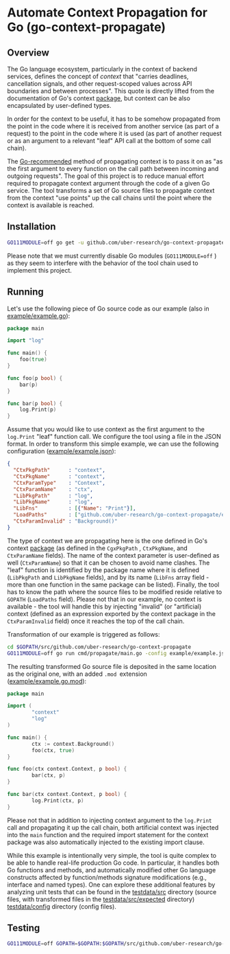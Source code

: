 # Automate Context Propagation for Go (go-context-propagate) 

## Overview

The Go language ecosystem, particularly in the context of backend services, defines the concept of *context* that "carries deadlines, cancellation signals, and other request-scoped values across API boundaries and between processes". This quote is directly lifted from the documentation of Go's context [package](https://golang.org/pkg/context/), but context can be also encapsulated by user-defined types.

In order for the context to be useful, it has to be somehow propagated from the point in the code where it is received from another service (as part of a request) to the point in the code where it is used (as part of another request or as an argument to a relevant "leaf" API call at the bottom of some call chain).

The [Go-recommended](https://blog.golang.org/context) method of propagating context is to pass it on as "as the first argument to every function on the call path between incoming and outgoing requests". The goal of this project is to reduce manual effort required to propagate context argument through the code of a given Go service. The tool transforms a set of Go source files to propagate context from the context "use points" up the call chains until the point where the context is available is reached.

## Installation

```bash
GO111MODULE=off go get -u github.com/uber-research/go-context-propagate/...
```

Please note that we must currently disable Go modules (`GO111MODULE=off` ) as they seem to interfere with the behavior of the tool chain used to implement this project.

## Running

Let's use the following piece of Go source code as our example (also in [example/example.go](example/example.go)):

```go
package main

import "log"

func main() {
	foo(true)
}

func foo(p bool) {
	bar(p)
}

func bar(p bool) {
	log.Print(p)
}
```

Assume that you would like to use context as the first argument to the `log.Print` "leaf" function call. We configure the tool using a file in the JSON format. In order to transform this simple example, we can use the following configuration ([example/example.json](example/example.json)):

```json
{
  "CtxPkgPath"      : "context",
  "CtxPkgName"      : "context",
  "CtxParamType"    : "Context",
  "CtxParamName"    : "ctx",
  "LibPkgPath"      : "log",
  "LibPkgName"      : "log",
  "LibFns"          : [{"Name": "Print"}],
  "LoadPaths"       : ["github.com/uber-research/go-context-propagate/example"],
  "CtxParamInvalid" : "Background()"
}
```

The type of context we are propagating here is the one defined in Go's context [package](https://golang.org/pkg/context/) (as defined in the `CgxPkgPath` , `CtxPkgName`, and `CtxParamName` fields). The name of the context parameter is user-defined as well (`CtxParamName`) so that it can be chosen to avoid name clashes. The "leaf" function is identified by the package name where it is defined (`LibPkgPath` and `LibPkgName` fields), and by its name (`LibFns` array field -  more than one function in the same package can be listed). Finally, the tool has to know the path where the source files to be modified reside relative to `GOPATH` (`LoadPaths` field). Please not that in our example, no context is available - the tool will handle this by injecting "invalid" (or "artificial) context (defined as an expression exported by the context package in the `CtxParamInvalid` field) once it reaches the top of the call chain.

Transformation of our example is triggered as follows:

```bash
cd $GOPATH/src/github.com/uber-research/go-context-propagate
GO111MODULE=off go run cmd/propagate/main.go -config example/example.json
```

The resulting transformed Go source file is deposited in the same location as the original one, with an added `.mod `extension ([example/example.go.mod](example/example.go.mod)):

```go
package main

import (
        "context"
        "log"
)

func main() {
        ctx := context.Background()
        foo(ctx, true)
}

func foo(ctx context.Context, p bool) {
        bar(ctx, p)
}

func bar(ctx context.Context, p bool) {
        log.Print(ctx, p)
}
```

Please not that in addition to injecting context argument to the `log.Print` call and propagating it up the call chain, both artificial context was injected into the `main` function and the required import statement for the context package was also automatically injected to the existing import clause.

While this example is intentionally very simple, the tool is quite complex to be able to handle real-life production Go code. In particular, it handles both Go functions and methods, and automatically modified other Go language constructs affected by function/methods signature modifications (e.g., interface and named types). One can explore these additional features by analyzing unit tests that can be found in the [testdata/src](testdata/src) directory (source files, with transformed files in the [testdata/src/expected](testdata/src/expected) directory)  [testdata/config](testdata/config) directory (config files).

## Testing

```bash
GO111MODULE=off GOPATH=$GOPATH:$GOPATH/src/github.com/uber-research/go-context-propagate/testdata go test -v
```



